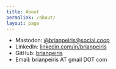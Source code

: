 ```yaml
---
title: About
permalink: /about/
layout: page
---
```


- Mastodon: [@brianpeiris@social.coop](https://social.coop/@brianpeiris)
- LinkedIn: [linkedin.com/in/brianpeiris](http://linkedin.com/in/brianpeiris)
- GitHub: [brianpeiris](https://github.com/brianpeiris)
- Email: brianpeiris AT gmail DOT com
